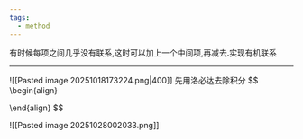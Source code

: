 ```yaml
---
tags:
  - method
---
```

有时候每项之间几乎没有联系,这时可以加上一个中间项,再减去.实现有机联系

---
![[Pasted image 20251018173224.png|400]]
先用洛必达去除积分
$$
\begin{align}

\end{align}
$$

![[Pasted image 20251028002033.png]]
